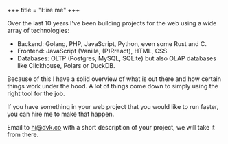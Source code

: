+++
title = "Hire me"
+++

Over the last 10 years I've been building projects for the web using a wide array of technologies:

- Backend: Golang, PHP, JavaScript, Python, even some Rust and C.
- Frontend: JavaScript (Vanilla, (P)Rreact), HTML, CSS.
- Databases: OLTP (Postgres, MySQL, SQLite) but also OLAP databases like Clickhouse, Polars or DuckDB.

Because of this I have a solid overview of what is out there and how certain things work under the hood.
A lot of things come down to simply using the right tool for the job.

If you have something in your web project that you would like to run faster, you can hire me to make that happen.

Email to [hi@dvk.co](mailto:hi@dvk.co) with a short description of your project, we will take it from there.





